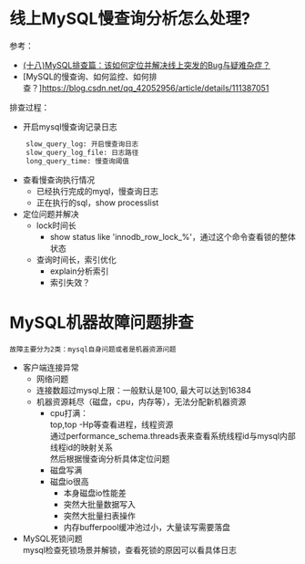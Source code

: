 # 线上MySQL慢查询分析怎么处理?
参考：
- [(十八)MySQL排查篇：该如何定位并解决线上突发的Bug与疑难杂症？](https://juejin.cn/post/7165767441883398175)  
- [MySQL的慢查询、如何监控、如何排查？]https://blog.csdn.net/qq_42052956/article/details/111387051

排查过程：
- 开启mysql慢查询记录日志
```sql
    slow_query_log: 开启慢查询日志
    slow_query_log_file: 日志路径
    long_query_time: 慢查询阈值
```
- 查看慢查询执行情况
    - 已经执行完成的myql，慢查询日志
    - 正在执行的sql，show processlist
- 定位问题并解决
    - lock时间长
        - show status like 'innodb_row_lock_%'，通过这个命令查看锁的整体状态
    - 查询时间长，索引优化
        - explain分析索引
        - 索引失效？

# MySQL机器故障问题排查
    故障主要分为2类：mysql自身问题或者是机器资源问题
- 客户端连接异常
    - 网络问题
    - 连接数超过mysql上限：一般默认是100, 最大可以达到16384
    - 机器资源耗尽（磁盘，cpu，内存等），无法分配新机器资源
        - cpu打满：  
            top,top -Hp等查看进程，线程资源  
            通过performance_schema.threads表来查看系统线程id与mysql内部线程id的映射关系  
            然后根据慢查询分析具体定位问题
        - 磁盘写满
        - 磁盘io很高
            - 本身磁盘io性能差
            - 突然大批量数据写入
            - 突然大批量扫表操作
            - 内存bufferpool缓冲池过小，大量读写需要落盘
- MySQL死锁问题  
    mysql检查死锁场景并解锁，查看死锁的原因可以看具体日志
